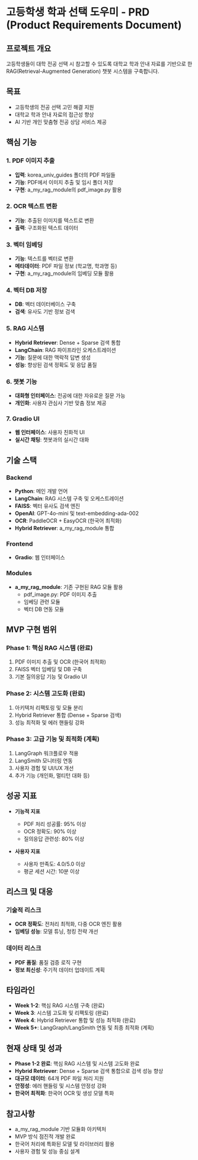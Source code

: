 # 고등학생 학과 선택 도우미 - PRD (Product Requirements Document)

## 프로젝트 개요

고등학생들이 대학 전공 선택 시 참고할 수 있도록 대학교 학과 안내 자료를 기반으로 한 RAG(Retrieval-Augmented Generation) 챗봇 시스템을 구축합니다.

## 목표

- 고등학생의 전공 선택 고민 해결 지원
- 대학교 학과 안내 자료의 접근성 향상
- AI 기반 개인 맞춤형 전공 상담 서비스 제공

## 핵심 기능

### 1. PDF 이미지 추출
- **입력**: korea_univ_guides 폴더의 PDF 파일들
- **기능**: PDF에서 이미지 추출 및 임시 폴더 저장
- **구현**: a_my_rag_module의 pdf_image.py 활용

### 2. OCR 텍스트 변환
- **기능**: 추출된 이미지를 텍스트로 변환
- **출력**: 구조화된 텍스트 데이터

### 3. 벡터 임베딩
- **기능**: 텍스트를 벡터로 변환
- **메타데이터**: PDF 파일 정보 (학교명, 학과명 등)
- **구현**: a_my_rag_module의 임베딩 모듈 활용

### 4. 벡터 DB 저장
- **DB**: 벡터 데이터베이스 구축
- **검색**: 유사도 기반 정보 검색

### 5. RAG 시스템
- **Hybrid Retriever**: Dense + Sparse 검색 통합
- **LangChain**: RAG 파이프라인 오케스트레이션
- **기능**: 질문에 대한 맥락적 답변 생성
- **성능**: 향상된 검색 정확도 및 응답 품질

### 6. 챗봇 기능
- **대화형 인터페이스**: 전공에 대한 자유로운 질문 가능
- **개인화**: 사용자 관심사 기반 맞춤 정보 제공

### 7. Gradio UI
- **웹 인터페이스**: 사용자 친화적 UI
- **실시간 채팅**: 챗봇과의 실시간 대화

## 기술 스택

### Backend
- **Python**: 메인 개발 언어
- **LangChain**: RAG 시스템 구축 및 오케스트레이션
- **FAISS**: 벡터 유사도 검색 엔진
- **OpenAI**: GPT-4o-mini 및 text-embedding-ada-002
- **OCR**: PaddleOCR + EasyOCR (한국어 최적화)
- **Hybrid Retriever**: a_my_rag_module 통합

### Frontend
- **Gradio**: 웹 인터페이스

### Modules
- **a_my_rag_module**: 기존 구현된 RAG 모듈 활용
  - pdf_image.py: PDF 이미지 추출
  - 임베딩 관련 모듈
  - 벡터 DB 연동 모듈

## MVP 구현 범위

### Phase 1: 핵심 RAG 시스템 (완료)
1. PDF 이미지 추출 및 OCR (한국어 최적화)
2. FAISS 벡터 임베딩 및 DB 구축
3. 기본 질의응답 기능 및 Gradio UI

### Phase 2: 시스템 고도화 (완료)
1. 아키텍처 리팩토링 및 모듈 분리
2. Hybrid Retriever 통합 (Dense + Sparse 검색)
3. 성능 최적화 및 에러 핸들링 강화

### Phase 3: 고급 기능 및 최적화 (계획)
1. LangGraph 워크플로우 적용
2. LangSmith 모니터링 연동
3. 사용자 경험 및 UI/UX 개선
4. 추가 기능 (개인화, 멀티턴 대화 등)

## 성공 지표

- **기능적 지표**
  - PDF 처리 성공률: 95% 이상
  - OCR 정확도: 90% 이상
  - 질의응답 관련성: 80% 이상

- **사용자 지표**
  - 사용자 만족도: 4.0/5.0 이상
  - 평균 세션 시간: 10분 이상

## 리스크 및 대응

### 기술적 리스크
- **OCR 정확도**: 전처리 최적화, 다중 OCR 엔진 활용
- **임베딩 성능**: 모델 튜닝, 청킹 전략 개선

### 데이터 리스크
- **PDF 품질**: 품질 검증 로직 구현
- **정보 최신성**: 주기적 데이터 업데이트 계획

## 타임라인

- **Week 1-2**: 핵심 RAG 시스템 구축 (완료)
- **Week 3**: 시스템 고도화 및 리팩토링 (완료)
- **Week 4**: Hybrid Retriever 통합 및 성능 최적화 (완료)
- **Week 5+**: LangGraph/LangSmith 연동 및 최종 최적화 (계획)

## 현재 상태 및 성과

- **Phase 1-2 완료**: 핵심 RAG 시스템 및 시스템 고도화 완료
- **Hybrid Retriever**: Dense + Sparse 검색 통합으로 검색 성능 향상
- **대규모 데이터**: 64개 PDF 파일 처리 지원
- **안정성**: 에러 핸들링 및 시스템 안정성 강화
- **한국어 최적화**: 한국어 OCR 및 생성 모델 특화

## 참고사항

- a_my_rag_module 기반 모듈화 아키텍처
- MVP 방식 점진적 개발 완료
- 한국어 처리에 특화된 모델 및 라이브러리 활용
- 사용자 경험 및 성능 중심 설계